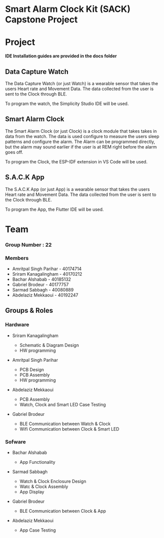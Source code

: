 # Smart Alarm Clock Kit (SACK) Capstone Project

# Project
**IDE Installation guides are provided in the docs folder**

## Data Capture Watch
The Data Capture Watch (or just Watch) is a wearable sensor that takes the users Heart rate and Movement Data. The data collected from the user is sent 
to the Clock through BLE.

To program the watch, the Simplicity Studio IDE will be used. 


## Smart Alarm Clock
The Smart Alarm Clock (or just Clock) is a clock module that takes takes in data from the watch. The data is used configure to measure the users sleep patterns and configure the alarm. The Alarm can be programmed directly, but the alarm may sound earlier if the user is at REM right before the alarm goes off.

To program the Clock, the ESP-IDF extension in VS Code will be used.


## S.A.C.K App
The S.A.C.K App (or just App) is a wearable sensor that takes the users Heart rate and Movement Data. The data collected from the user is sent 
to the Clock through BLE.

To program the App, the Flutter IDE will be used.



# Team
### Group Number : 22

### Members
- Amritpal Singh Parihar - 40174714
- Sriram Kanagalingham - 40170212
- Bachar Alshabab - 40185132
- Gabriel Brodeur - 40177757
- Sarmad Sabbagh - 40080889
- Abdelaziz Mekkaoui - 40192247

## Groups & Roles
### Hardware
- Sriram Kanagalingham 
  - Schematic & Diagram Design 
  - HW programming
  
- Amritpal Singh Parihar 
  - PCB Design
  - PCB Assembly
  - HW programming
  
- Abdelaziz Mekkaoui 
  - PCB Assembly 
  - Watch, Clock and Smart LED Case Testing
  
- Gabriel Brodeur 
  - BLE Communication between Watch & Clock
  - Wifi Communication between Clock & Smart LED

### Sofware
- Bachar Alshabab 
  - App Functionality

- Sarmad Sabbagh
  - Watch & Clock Enclosure Design
  - Watc & Clock Assembly
  - App Display 
  
- Gabriel Brodeur
  - BLE Communication between Clock & App
  
- Abdelaziz Mekkaoui 
  - App Case Testing